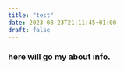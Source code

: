 ```yaml
---
title: "test"
date: 2023-08-23T21:11:45+01:00
draft: false
---
```



### here will go my about info.

